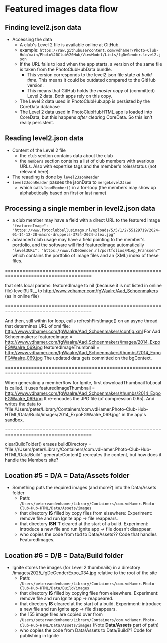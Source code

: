 #  Featured images data flow

## Finding level2.json data

- Accessing the data
  - A club's Level 2 file is available online at GitHub.
  - example: `https://raw.githubusercontent.com/vdhamer/Photo-Club-Hub/main/Photo%20Club%20Hub/ViewModel/Lists/fgDeGender.level2.json`
  - If the URL fails to load when the app starts, a version of the same file is taken from the PhotoClubHubData bundle.
    - This version corresponds to the level2.json file state _at build time_. This means it could be outdated compared to the GitHub version.
    - This means that GitHub holds the _master copy_ of (committed) Level 2 data. Both apps rely on this copy.
  - The Level 2 data used in PhotoClubHub.app is persisted by the CoreData database
  - The Level 2 data used in PhotoClubHubHTML.app is loaded into CoreData, but this happens _after clearing_ CoreData. So this isn't really persistent.

## Reading level2.json data

- Content of the Level 2 file
  - the `club` section contains data about the club
  - the `members` section contains a list of club members with avarious URLs. Also with expertise tags and the member's roles/status (not relevant here).
- The reaading is done by `level2JsonReader`
- `level2JsonReader` passes the jsonData to `mergeLevel2Json`
  - which calls `loadMember()` in a for-loop (the members may show up alphabetically based on first or last name)
 
## Processing a single member in level2.json data

- a club member may have a field with a direct URL to the featured image
  ``"featuredImage": "https://www.fotoclubbellusimago.nl/uploads/5/5/1/2/55129719/2024-01-14-12-28-macro-druppels-3754-2024-alex.jpg"``
- advanced club usage may have a field pointing to the member's portfolio, and the software will find featuredImage automatically
  ``"level3URL": "https://www.fcDeGender.nl/portfolios/Miep_Franssen/"``
  which contains the portfolio of image files and an (XML) index of these files.

====================================================================================

that sets local params:
    featuredImage to nil (because it is not listed in online file)
    level3URL_ to http://www.vdhamer.com/fgWaalre/Aad_Schoenmakers (as in online file)

====================================================================================

And then, still within for loop, calls refreshFirstImage() on an async thread
that determines URL of xml file: http://www.vdhamer.com/fgWaalre/Aad_Schoenmakers/config.xml
For Aad Schoenmakers:
    featuredImage = http://www.vdhamer.com/fgWaalre/Aad_Schoenmakers/images/2014_ExpoFGWaalre_069.jpg
    featuredImageThumbnail = http://www.vdhamer.com/fgWaalre/Aad_Schoenmakers/thumbs/2014_ExpoFGWaalre_069.jpg
The updated data gets committed on the bgContext.

====================================================================================

When generating a memberRow for Ignite, first downloadThumbnailToLocal is called.
It uses featuredImageThumbnail = http://www.vdhamer.com/fgWaalre/Aad_Schoenmakers/thumbs/2014_ExpoFGWaalre_069.jpg
It re-encodes the JPG file (of compression 0.65).
And writes the data to "file:/Users/peter/Library/Containers/com.vdHamer.Photo-Club-Hub-HTML/Data/Build/images/2014_ExpoFGWaalre_069.jpg" in the app's sandbox.

====================================================================================

clearBuildFolder() erases buildDirectory = "file:///Users/peter/Library/Containers/com.vdHamer.Photo-Club-Hub-HTML/Data/Build"
generateContent() recreates the content, but how does it handle the Members site?

## Location #5 = D/A = Data/Assets folder

- Something puts the required images (and more?) into the Data/Assets folder
    - Path: ``/Users/petervandenhamer/Library/Containers/com.vdHamer.Photo-Club-Hub-HTML/Data/Assets/images``
    - that directory **IS** filled by copy files from elsewhere: Experiment: remove file and run Ignite app -> file reappears.
    - that directory **ISN'T** cleared at the start of a build. Experiment: introduce a new file and run Ignite app -> file doesn't disappear.
    - who copies the code from tbd to Data/Assets?? Code that handles FeaturedImages.
    
## Location #6 = D/B = Data/Build folder

- Ignite stores the images (for Level 2 thumbnails) in a directory /images/2025_fgDeGenderExpo_034.jpg relative to the root of the site
    - Path: ``/Users/petervandenhamer/Library/Containers/com.vdHamer.Photo-Club-Hub-HTML/Data/Build/images``
    - that directory **IS** filled by copying files from elsewhere. Experiment: remove file and run Ignite app -> reappeared.
    - that directory **IS** cleared at the start of a build. Experiment: introduce a new file and run Ignite app -> file disappears.
    - the 155 image files are copied over from
      ``/Users/petervandenhamer/Library/Containers/com.vdHamer.Photo-Club-Hub-HTML/Data/Assets/images`` (Note **Data/Assets** part of path)
    - who copies the code from Data/Assets to Data/Build?? Code for publishing in Ignite
